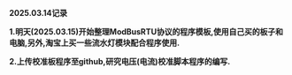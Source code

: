 **2025.03.14记录**

**1.明天(2025.03.15)开始整理ModBusRTU协议的程序模板,使用自己买的板子和电脑,另外,淘宝上买一些流水灯模块配合程序使用.**

**2.上传校准板程序至github,研究电压(电流)校准脚本程序的编写.**